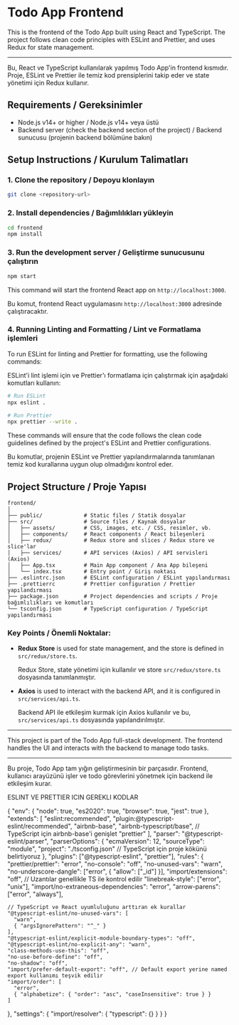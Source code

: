 # Todo App Frontend

This is the frontend of the Todo App built using React and TypeScript. The project follows clean code principles with ESLint and Prettier, and uses Redux for state management.

---

Bu, React ve TypeScript kullanılarak yapılmış Todo App'in frontend kısmıdır. Proje, ESLint ve Prettier ile temiz kod prensiplerini takip eder ve state yönetimi için Redux kullanır.

## Requirements / Gereksinimler

- Node.js v14+ or higher / Node.js v14+ veya üstü
- Backend server (check the backend section of the project) / Backend sunucusu (projenin backend bölümüne bakın)

## Setup Instructions / Kurulum Talimatları

### 1. Clone the repository / Depoyu klonlayın

```bash
git clone <repository-url>
```

### 2. Install dependencies / Bağımlılıkları yükleyin

```bash
cd frontend
npm install
```

### 3. Run the development server / Geliştirme sunucusunu çalıştırın

```bash
npm start
```

This command will start the frontend React app on `http://localhost:3000`.

Bu komut, frontend React uygulamasını `http://localhost:3000` adresinde çalıştıracaktır.

### 4. Running Linting and Formatting / Lint ve Formatlama işlemleri

To run ESLint for linting and Prettier for formatting, use the following commands:

ESLint'i lint işlemi için ve Prettier'ı formatlama için çalıştırmak için aşağıdaki komutları kullanın:

```bash
# Run ESLint
npx eslint .

# Run Prettier
npx prettier --write .
```

These commands will ensure that the code follows the clean code guidelines defined by the project's ESLint and Prettier configurations.

Bu komutlar, projenin ESLint ve Prettier yapılandırmalarında tanımlanan temiz kod kurallarına uygun olup olmadığını kontrol eder.

## Project Structure / Proje Yapısı

```
frontend/
│
├── public/             # Static files / Statik dosyalar
├── src/                # Source files / Kaynak dosyalar
│   ├── assets/         # CSS, images, etc. / CSS, resimler, vb.
│   ├── components/     # React components / React bileşenleri
│   ├── redux/          # Redux store and slices / Redux store ve slice'lar
│   ├── services/       # API services (Axios) / API servisleri (Axios)
│   ├── App.tsx         # Main App component / Ana App bileşeni
│   └── index.tsx       # Entry point / Giriş noktası
├── .eslintrc.json      # ESLint configuration / ESLint yapılandırması
├── .prettierrc         # Prettier configuration / Prettier yapılandırması
├── package.json        # Project dependencies and scripts / Proje bağımlılıkları ve komutları
└── tsconfig.json       # TypeScript configuration / TypeScript yapılandırması
```

### Key Points / Önemli Noktalar:

- **Redux Store** is used for state management, and the store is defined in `src/redux/store.ts`.

  Redux Store, state yönetimi için kullanılır ve store `src/redux/store.ts` dosyasında tanımlanmıştır.

- **Axios** is used to interact with the backend API, and it is configured in `src/services/api.ts`.

  Backend API ile etkileşim kurmak için Axios kullanılır ve bu, `src/services/api.ts` dosyasında yapılandırılmıştır.

---

This project is part of the Todo App full-stack development. The frontend handles the UI and interacts with the backend to manage todo tasks.

---

Bu proje, Todo App tam yığın geliştirmesinin bir parçasıdır. Frontend, kullanıcı arayüzünü işler ve todo görevlerini yönetmek için backend ile etkileşim kurar.

ESLINT VE PRETTIER ICIN GEREKLI KODLAR

{
"env": {
"node": true,
"es2020": true,
"browser": true,
"jest": true
},
"extends": [
"eslint:recommended",
"plugin:@typescript-eslint/recommended",
"airbnb-base",
"airbnb-typescript/base", // TypeScript için airbnb-base'i genişlet
"prettier"
],
"parser": "@typescript-eslint/parser",
"parserOptions": {
"ecmaVersion": 12,
"sourceType": "module",
"project": "./tsconfig.json" // TypeScript için proje kökünü belirtiyoruz
},
"plugins": ["@typescript-eslint", "prettier"],
"rules": {
"prettier/prettier": "error",
"no-console": "off",
"no-unused-vars": "warn",
"no-underscore-dangle": ["error", { "allow": ["_id"] }],
"import/extensions": "off", // Uzantılar genellikle TS ile kontrol edilir
"linebreak-style": ["error", "unix"],
"import/no-extraneous-dependencies": "error",
"arrow-parens": ["error", "always"],

    // TypeScript ve React uyumluluğunu arttıran ek kurallar
    "@typescript-eslint/no-unused-vars": [
      "warn",
      { "argsIgnorePattern": "^_" }
    ],
    "@typescript-eslint/explicit-module-boundary-types": "off",
    "@typescript-eslint/no-explicit-any": "warn",
    "class-methods-use-this": "off",
    "no-use-before-define": "off",
    "no-shadow": "off",
    "import/prefer-default-export": "off", // Default export yerine named export kullanımı teşvik edilir
    "import/order": [
      "error",
      { "alphabetize": { "order": "asc", "caseInsensitive": true } }
    ]

},
"settings": {
"import/resolver": {
"typescript": {}
}
}
}
